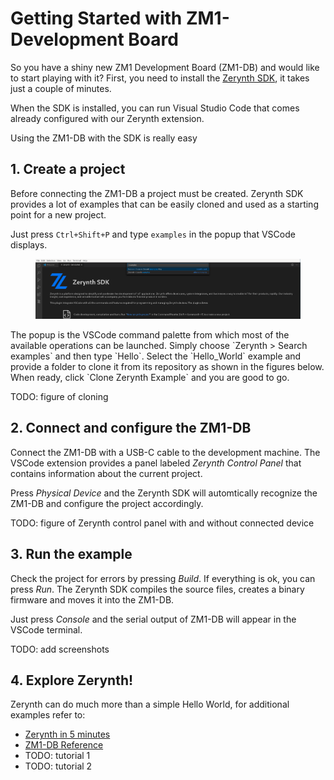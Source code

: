 # Getting Started with ZM1-Development Board

So you have a shiny new ZM1 Development Board (ZM1-DB) and would like to start playing with it?
First, you need to install the [Zerynth SDK](index.md#1-install-zerynth), it takes just a couple of minutes.

When the SDK is installed, you can run Visual Studio Code that comes already configured with our Zerynth extension.

Using the ZM1-DB with the SDK is really easy


## 1. Create a project

Before connecting the ZM1-DB a project must be created. 
Zerynth SDK provides a lot of examples that can be easily cloned and used as a starting point for a new project.

Just press `Ctrl+Shift+P` and type `examples` in the popup that VSCode displays.
<figure>
  <a data-fancybox="gallery" href="img/project-01.png">
  <img src="img/project-01.png"width="600"/>
  </a>
</figure>
The popup is the VSCode command palette from which most of the available operations can be launched.
Simply choose `Zerynth > Search examples` and then type `Hello`. Select the `Hello_World` example and provide a folder to clone it from its repository as shown in the figures below. When ready, click `Clone Zerynth Example` and you are good to go.

TODO: figure of cloning

## 2. Connect and configure the ZM1-DB

Connect the ZM1-DB with a USB-C cable to the development machine. The VSCode extension provides a panel labeled *Zerynth Control Panel* that contains information about the current project.

Press *Physical Device* and the Zerynth SDK will automtically recognize the ZM1-DB and configure the project accordingly.

TODO: figure of Zerynth control panel with and without connected device

## 3. Run the example

Check the project for errors by pressing *Build*. If everything is ok, you can press *Run*. The Zerynth SDK compiles the source files, creates a binary firmware and moves it into the ZM1-DB.

Just press *Console* and the serial output of ZM1-DB will appear in the VSCode terminal.

TODO: add screenshots

## 4. Explore Zerynth!

Zerynth can do much more than a simple Hello World, for additional examples refer to:

- [Zerynth in 5 minutes](index.md#2-create-your-first-iot-project)
- [ZM1-DB Reference](../hardware/ZM1-Development-Board.md)
- TODO: tutorial 1
- TODO: tutorial 2

